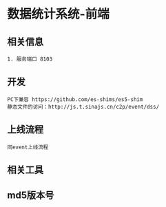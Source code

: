 # 数据统计系统-前端

## 相关信息
    1. 服务端口 8103


## 开发
    PC下兼容 https://github.com/es-shims/es5-shim
    静态文件的访问：http://js.t.sinajs.cn/c2p/event/dss/

## 上线流程
    同event上线流程

## 相关工具

    
## md5版本号

